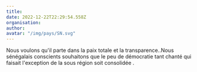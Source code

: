 ```yaml
---
title: 
date: 2022-12-22T22:29:54.558Z
organisation: 
author: 
avatar: "/img/pays/SN.svg"
---
```


Nous voulons qu'il parte dans la paix totale et la transparence..Nous sénégalais conscients souhaitons que le peu de démocratie tant chanté qui faisait l'exception de la sous région soit consolidée .